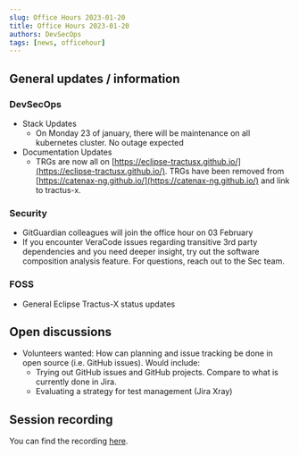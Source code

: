 ```yaml
---
slug: Office Hours 2023-01-20
title: Office Hours 2023-01-20
authors: DevSecOps
tags: [news, officehour]
---
```


## General updates / information

### DevSecOps

- Stack Updates
  - On Monday 23 of january, there will be maintenance on all kubernetes cluster. No outage expected
- Documentation Updates
  - TRGs are now all on [https://eclipse-tractusx.github.io/](https://eclipse-tractusx.github.io/).
    TRGs have been removed from [https://catenax-ng.github.io/](https://catenax-ng.github.io/) and link to tractus-x.

### Security

- GitGuardian colleagues will join the office hour on 03 February
- If you encounter VeraCode issues regarding transitive 3rd party dependencies and you need deeper insight,
  try out the software composition analysis feature. For questions, reach out to the Sec team.

### FOSS

- General Eclipse Tractus-X status updates

## Open discussions

- Volunteers wanted: How can planning and issue tracking be done in open source (i.e. GitHub issues).
  Would include:
  - Trying out GitHub issues and GitHub projects. Compare to what is currently done in Jira.
  - Evaluating a strategy for test management (Jira Xray)

## Session recording

You can find the
recording [here](https://bcgcatenax.sharepoint.com/sites/CommunitiesofPractises/Shared%20Documents/Forms/AllItems.aspx?sortField=Modified&isAscending=false&id=%2Fsites%2FCommunitiesofPractises%2FShared%20Documents%2FCX%2DCoP%20DevSecOps%2FOffice%5FHours%5FRegular%5FRecordings%2F%5BCX%5DDevSecOps%20Office%20Hours%2D20230120%5F130115%2DMeeting%20Recording%2Emp4&viewid=a90239a2%2D4eb1%2D446e%2D9246%2Daedc18ebdc75&parent=%2Fsites%2FCommunitiesofPractises%2FShared%20Documents%2FCX%2DCoP%20DevSecOps%2FOffice%5FHours%5FRegular%5FRecordings).
